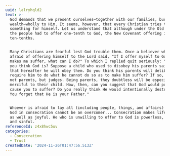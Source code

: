 ```yaml
---
uuid: lalryhqld2
text: >-
  God demands that we present ourselves—together with our families, business and
  wealth—wholly to Him. It seems, however, that every Christian tries to retain
  something for himself. Let us understand that although under the Old Covenant
  the people had to offer one-tenth to God, the New Covenant offering is
  ten-tenths.


  Many Christians are fearful lest God trouble them. Once a believer who was
  afraid of offering himself to the Lord said, "If I offer myself to God, and He
  makes me suffer, what can I do?" To which I replied quit seriously: "Who do
  you think God is? Suppose a child who used to disobey his parents said to them
  that hereafter he will obey them. Do you think his parents will deliberately
  require him to do what he cannot do so as to make him suffer? If so, they are
  not parents, but judges. Being parents, they doubtless will be especially
  merciful to their child. How, then, can you suggest that God would purposely
  cause you to suffer? Do you really think He would intentionally destroy you?
  You forget that He is your Father."


  Whoever is afraid to lay all (including people, things, and affairs) before
  God in consecration cannot be an overcomer... Consecration makes life powerful
  as well as joyful. He who is unwilling to offer to God is powerless, joyless,
  and sinful.
referenceId: z4x8hwc5uv
categories:
  - Consecration
  - Trust
createdDate: '2024-11-26T01:47:56.513Z'
---
```


